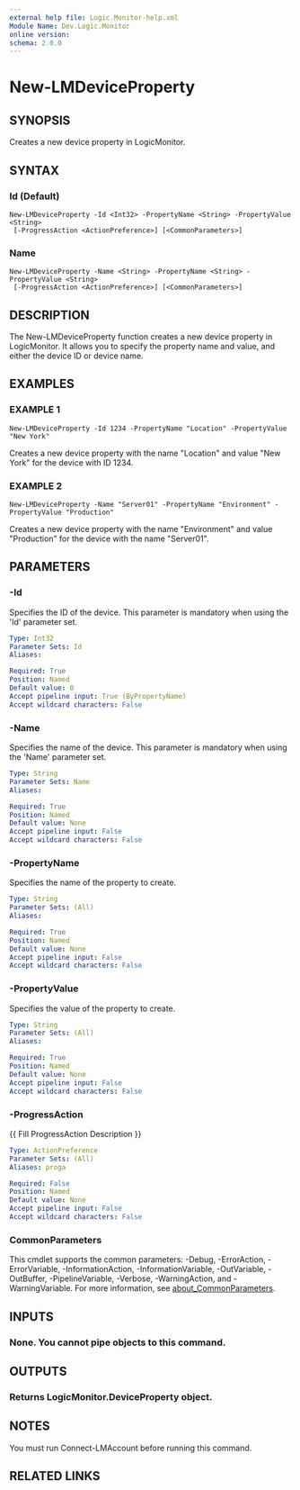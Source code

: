 ```yaml
---
external help file: Logic.Monitor-help.xml
Module Name: Dev.Logic.Monitor
online version:
schema: 2.0.0
---
```


# New-LMDeviceProperty

## SYNOPSIS
Creates a new device property in LogicMonitor.

## SYNTAX

### Id (Default)
```
New-LMDeviceProperty -Id <Int32> -PropertyName <String> -PropertyValue <String>
 [-ProgressAction <ActionPreference>] [<CommonParameters>]
```

### Name
```
New-LMDeviceProperty -Name <String> -PropertyName <String> -PropertyValue <String>
 [-ProgressAction <ActionPreference>] [<CommonParameters>]
```

## DESCRIPTION
The New-LMDeviceProperty function creates a new device property in LogicMonitor.
It allows you to specify the property name and value, and either the device ID or device name.

## EXAMPLES

### EXAMPLE 1
```
New-LMDeviceProperty -Id 1234 -PropertyName "Location" -PropertyValue "New York"
```

Creates a new device property with the name "Location" and value "New York" for the device with ID 1234.

### EXAMPLE 2
```
New-LMDeviceProperty -Name "Server01" -PropertyName "Environment" -PropertyValue "Production"
```

Creates a new device property with the name "Environment" and value "Production" for the device with the name "Server01".

## PARAMETERS

### -Id
Specifies the ID of the device.
This parameter is mandatory when using the 'Id' parameter set.

```yaml
Type: Int32
Parameter Sets: Id
Aliases:

Required: True
Position: Named
Default value: 0
Accept pipeline input: True (ByPropertyName)
Accept wildcard characters: False
```

### -Name
Specifies the name of the device.
This parameter is mandatory when using the 'Name' parameter set.

```yaml
Type: String
Parameter Sets: Name
Aliases:

Required: True
Position: Named
Default value: None
Accept pipeline input: False
Accept wildcard characters: False
```

### -PropertyName
Specifies the name of the property to create.

```yaml
Type: String
Parameter Sets: (All)
Aliases:

Required: True
Position: Named
Default value: None
Accept pipeline input: False
Accept wildcard characters: False
```

### -PropertyValue
Specifies the value of the property to create.

```yaml
Type: String
Parameter Sets: (All)
Aliases:

Required: True
Position: Named
Default value: None
Accept pipeline input: False
Accept wildcard characters: False
```

### -ProgressAction
{{ Fill ProgressAction Description }}

```yaml
Type: ActionPreference
Parameter Sets: (All)
Aliases: proga

Required: False
Position: Named
Default value: None
Accept pipeline input: False
Accept wildcard characters: False
```

### CommonParameters
This cmdlet supports the common parameters: -Debug, -ErrorAction, -ErrorVariable, -InformationAction, -InformationVariable, -OutVariable, -OutBuffer, -PipelineVariable, -Verbose, -WarningAction, and -WarningVariable. For more information, see [about_CommonParameters](http://go.microsoft.com/fwlink/?LinkID=113216).

## INPUTS

### None. You cannot pipe objects to this command.
## OUTPUTS

### Returns LogicMonitor.DeviceProperty object.
## NOTES
You must run Connect-LMAccount before running this command.

## RELATED LINKS
